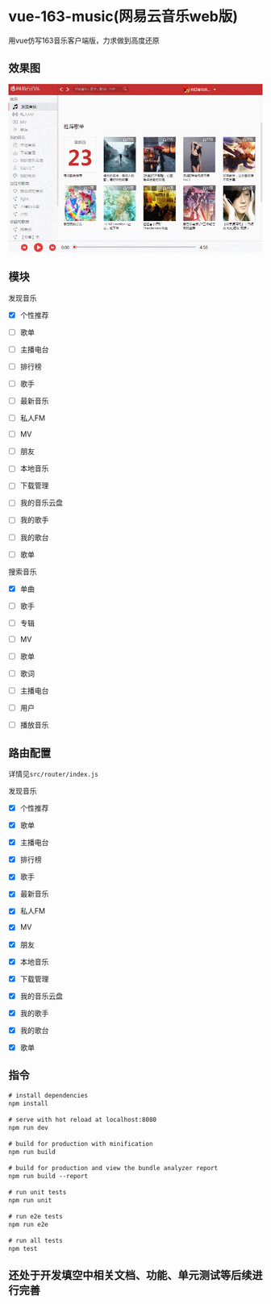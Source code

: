 # vue-163-music(网易云音乐web版)
用vue仿写163音乐客户端版，力求做到高度还原


## 效果图
![其实我不是客户端](show.gif)

## 模块
发现音乐
- [x] 个性推荐
- [ ] 歌单
- [ ] 主播电台
- [ ] 排行榜
- [ ] 歌手
- [ ] 最新音乐


- [ ] 私人FM
- [ ] MV
- [ ] 朋友
- [ ] 本地音乐
- [ ] 下载管理
- [ ] 我的音乐云盘
- [ ] 我的歌手
- [ ] 我的歌台
- [ ] 歌单

搜索音乐
- [x] 单曲
- [ ] 歌手
- [ ] 专辑
- [ ] MV
- [ ] 歌单
- [ ] 歌词
- [ ] 主播电台
- [ ] 用户

- [ ] 播放音乐
## 路由配置
详情见`src/router/index.js`

发现音乐
- [x] 个性推荐
- [x] 歌单
- [x] 主播电台
- [x] 排行榜
- [x] 歌手
- [x] 最新音乐


- [x] 私人FM
- [x] MV
- [x] 朋友
- [x] 本地音乐
- [x] 下载管理
- [x] 我的音乐云盘
- [x] 我的歌手
- [x] 我的歌台
- [x] 歌单









## 指令
```
# install dependencies
npm install

# serve with hot reload at localhost:8080
npm run dev

# build for production with minification
npm run build

# build for production and view the bundle analyzer report
npm run build --report

# run unit tests
npm run unit

# run e2e tests
npm run e2e

# run all tests
npm test
```

## 还处于开发填空中相关文档、功能、单元测试等后续进行完善